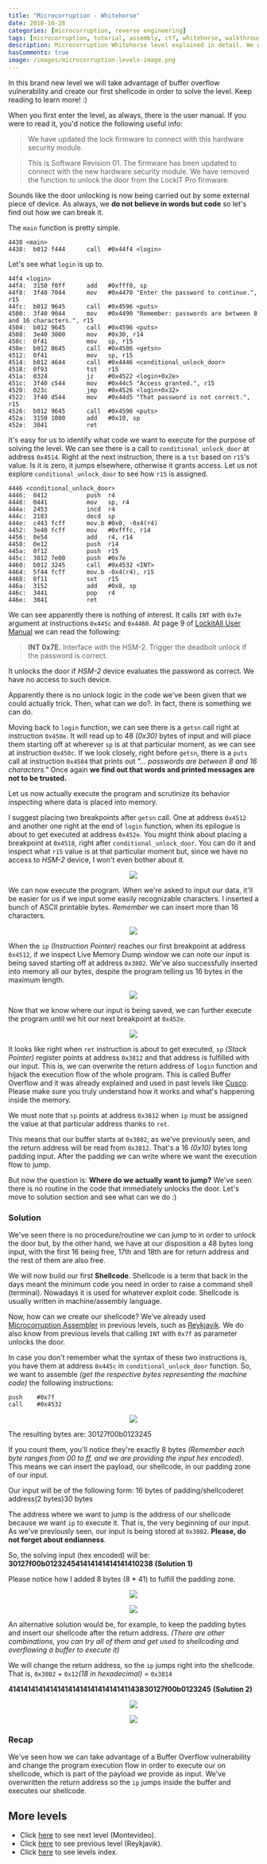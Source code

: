 ```yaml
---
title: "Microcorruption - Whitehorse"
date: 2018-10-28
categories: [microcorruption, reverse engineering]
tags: [microcorruption, tutorial, assembly, ctf, whitehorse, walkthrough, debug, buffer overflow, shellcode]
description: Microcorruption Whitehorse level explained in detail. We will see how to solve the level and understand the underlying concepts. 
hasComments: true
image: /images/microcorruption-levels-image.png
---
```


In this brand new level we will take advantage of buffer overflow vulnerability and create our first shellcode in order to solve the level. Keep reading to learn more! :)

When you first enter the level, as always, there is the user manual. If you were to read it, you'd notice the following useful info:
> We have updated  the lock firmware to connect with this hardware
      security module.

> This is  Software Revision  01. The firmware  has been  updated to
    connect with the new hardware security module. We have removed the
    function to unlock the door from the LockIT Pro firmware.

Sounds like the door unlocking is now being carried out by some external piece of device. As always, we **<red>do not believe in words but code</red>** so let's find out how we can break it.

The `main` function is pretty simple. 
```
4438 <main>
4438:  b012 f444      call	#0x44f4 <login>
```

Let's see what `login` is up to.
```
44f4 <login>
44f4:  3150 f0ff      add	#0xfff0, sp
44f8:  3f40 7044      mov	#0x4470 "Enter the password to continue.", r15
44fc:  b012 9645      call	#0x4596 <puts>
4500:  3f40 9044      mov	#0x4490 "Remember: passwords are between 8 and 16 characters.", r15
4504:  b012 9645      call	#0x4596 <puts>
4508:  3e40 3000      mov	#0x30, r14
450c:  0f41           mov	sp, r15
450e:  b012 8645      call	#0x4586 <getsn>
4512:  0f41           mov	sp, r15
4514:  b012 4644      call	#0x4446 <conditional_unlock_door>
4518:  0f93           tst	r15
451a:  0324           jz	#0x4522 <login+0x2e>
451c:  3f40 c544      mov	#0x44c5 "Access granted.", r15
4520:  023c           jmp	#0x4526 <login+0x32>
4522:  3f40 d544      mov	#0x44d5 "That password is not correct.", r15
4526:  b012 9645      call	#0x4596 <puts>
452a:  3150 1000      add	#0x10, sp
452e:  3041           ret
```
It's easy for us to identify what code we want to execute for the purpose of solving the level. We can see there is a call to `conditional_unlock_door` at address `0x4514`. Right at the next instruction, there is a `tst` based on `r15`'s value. Is it is zero, it jumps elsewhere, otherwise it grants access. Let us not explore `conditional_unlock_door` to see how `r15` is assigned. 

```
4446 <conditional_unlock_door>
4446:  0412           push	r4
4448:  0441           mov	sp, r4
444a:  2453           incd	r4
444c:  2183           decd	sp
444e:  c443 fcff      mov.b	#0x0, -0x4(r4)
4452:  3e40 fcff      mov	#0xfffc, r14
4456:  0e54           add	r4, r14
4458:  0e12           push	r14
445a:  0f12           push	r15
445c:  3012 7e00      push	#0x7e
4460:  b012 3245      call	#0x4532 <INT>
4464:  5f44 fcff      mov.b	-0x4(r4), r15
4468:  8f11           sxt	r15
446a:  3152           add	#0x8, sp
446c:  3441           pop	r4
446e:  3041           ret
```
We can see apparently there is nothing of interest. It calls `INT` with `0x7e` argument at instructions `0x445c` and `0x4460`. At page 9 of [LockitAll User Manual](https://microcorruption.com/manual.pdf) we can read the following:
> **INT 0x7E.**
Interface with the HSM-2. Trigger the deadbolt unlock if the password is
correct.

It unlocks the door if *HSM-2* device evaluates the password as correct. We have no access to such device. 

Apparently there is no unlock logic in the code we've been given that we could actually trick. Then, <gold>what can we do?</gold>. In fact, there is something we can do.

Moving back to `login` function, we can see there is a `getsn` call right at instruction `0x450e`. It will read up to 48 *(0x30)* bytes of input and will place them starting off at wherever `sp` is at that particular moment, as we can see at instruction `0x450c`. If we look closely, right before `getsn`, there is a `puts` call at instruction `0x4504` that prints out *"... passwords are between 8 and 16 characters."* Once again **<red>we find out that words and printed messages are not to be trusted.</red>**

Let us now actually execute the program and scrutinize its behavior inspecting where data is placed into memory. 

I suggest placing two breakpoints after `getsn` call. One at address `0x4512` and another one right at the end of `login` function, when its epilogue is about to get executed at address `0x452e`. You might think about placing a breakpoint at `0x4518`, right after `conditional_unlock_door`. You can do it and inspect what `r15` value is at that particular moment but, since we have no access to *HSM-2* device, I won't even bother about it.
 
<p align="center">
<img src="/images/microcorruption-whitehorse0.png">
</p>

We can now execute the program. When we're asked to input our data, it'll be easier for us if we input some easily recognizable characters. I inserted a bunch of ASCII printable bytes. *<green>Remember</green>* we can insert more than 16 characters.

<p align="center">
<img src="/images/microcorruption-whitehorse1.png">
</p>

When the `ip` *<blue>(Instruction Pointer)</blue>* reaches our first breakpoint at address `0x4512`, if we inspect Live Memory Dump window we can note our input is being saved starting off at address `0x3802`. We've also successfully inserted into memory all our bytes, despite the program telling us 16 bytes in the maximum length.  

<p align="center">
<img src="/images/microcorruption-whitehorse2.png">
</p>

Now that we know where our input is being saved, we can further execute the program until we hit our next breakpoint at `0x452e`.

<p align="center">
<img src="/images/microcorruption-whitehorse3.png">
</p>

It looks like right when `ret` instruction is about to get executed, `sp` *<orange>(Stack Pointer)</orange>* register points at address `0x3812` and that address is fulfilled with our input. This is, we can overwrite the return address of `login` function and hijack the execution flow of the whole program. This is called Buffer Overflow and it was already explained and used in past levels like [Cusco](/microcorruption/cusco). Please make sure you truly understand how it works and what's happening inside the memory. 

We must note that `sp` points at address `0x3812` when `ip` must be assigned the value at that particular address thanks to `ret`. 

This means that our buffer starts at `0x3802`, as we've previously seen, and the return address will be read from `0x3812`. That's a 16 *(0x10)* bytes long padding input. After the padding we can write where we want the execution flow to jump.

But now the question is: **<gold>Where do we actually want to jump?</gold>** We've seen there is no routine in the code that immediately unlocks the door. Let's move to solution section and see what can we do :)

### Solution

We've seen there is no procedure/routine we can jump to in order to unlock the door but, by the other hand, we have at our disposition a 48 bytes long input, with the first 16 being free, 17th and 18th are for return address and the rest of them are also free. 

We will now build our first **<yellow>Shellcode</yellow>**. Shellcode is a term that back in the days meant the minimum code you need in order to raise a command shell (terminal). Nowadays it is used for whatever exploit code. Shellcode is usually written in machine/assembly language. 

Now, how can we create our shellcode? We've already used [Microcorruption Assembler](https://microcorruption.com/assembler) in previous levels, such as [Reykjavik](/microcorruption/reykjavik). We do also know from previous levels that calling `INT` with `0x7f` as parameter unlocks the door. 

In case you don't remember what the syntax of these two instructions is, you have them at address `0x445c` in `conditional_unlock_door` function. So, we want to assemble *(get the respective bytes representing the machine code)* the following instructions:
```
push	#0x7f
call	#0x4532
```

<p align="center">
<img src="/images/microcorruption-whitehorse4.png">
</p>

The resulting bytes are: <yellow>30127f00b0123245</yellow>

If you count them, you'll notice they're exactly 8 bytes *(Remember each byte ranges from 00 to ff, and we are providing the input hex encoded)*. This means we can insert the payload, our shellcode, in our padding zone of our input. 

Our input will be of the following form:
<orange>16 bytes of padding/shellcode</orange><blue>ret address(2 bytes)</blue><green>30 bytes</green>

The address where we want to jump is the address of our shellcode because we want `ip` to execute it. That is, the very beginning of our input. As we've previously seen, our input is being stored at `0x3802`. **<red>Please, do not forget about endianness</red>**. 

So, the solving input (hex encoded) will be: **<orange>30127f00b01232454141414141414141</orange><blue>0238</blue>** **<yellow>(Solution 1)</yellow>**

Please notice how I added 8 bytes (8 * 41) to fulfill the padding zone. 

<p align="center">
<img src="/images/microcorruption-whitehorse5.png">
</p>

<p align="center">
<img src="/images/microcorruption-whitehorse6.png">
</p>

An alternative solution would be, for example, to keep the padding bytes and insert our shellcode after the return address. *(There are other combinations, you can try all of them and get used to shellcoding and overflowing a buffer to execute it)*

We will change the return address, so the `ip` jumps right into the shellcode. That is, `0x3802` + `0x12`*(18 in hexadecimal)* = `0x3814`

**<orange>41414141414141414141414141414141</orange><blue>1438</blue><green>30127f00b0123245</green>** **<yellow>(Solution 2)</yellow>**

<p align="center">
<img src="/images/microcorruption-whitehorse7.png">
</p>

<p align="center">
<img src="/images/microcorruption-whitehorse6.png">
</p>

### Recap

We've seen how we can take advantage of a Buffer Overflow vulnerability and change the program execution flow in order to execute our on shellcode, which is part of the payload we provide as input. We've overwritten the return address so the `ip` jumps inside the buffer and executes our shellcode. 

## More levels
* Click [here](/microcorruption/montevideo) to see next level (Montevideo).
* Click [here](/microcorruption/reykjavik) to see previous level (Reykjavik).
* Click [here](/microcorruption) to see levels index.